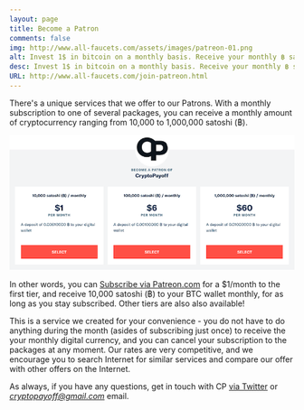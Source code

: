 ```yaml
---
layout: page
title: Become a Patron
comments: false
img: http://www.all-faucets.com/assets/images/patreon-01.png
alt: Invest 1$ in bitcoin on a monthly basis. Receive your monthly ฿ satoshi automatically. See all conversion $-to-฿ tiers. 
desc: Invest 1$ in bitcoin on a monthly basis. Receive your monthly ฿ satoshi automatically. See all conversion $-to-฿ tiers.
URL: http://www.all-faucets.com/join-patreon.html
---
```


There's a unique services that we offer to our Patrons. With a monthly subscription to one of several packages, you can receive a monthly amount of cryptocurrency ranging from 10,000 to 1,000,000 satoshi (฿).

<p> </p>
<p><a target="_blank" href="https://www.patreon.com/join/CryptoPayoff"><img src="/assets/images/patreon-01.png" border="0"></a>
<p> </p>

In other words, you can <a target="_blank" href="https://www.patreon.com/join/CryptoPayoff">Subscribe via Patreon.com</a> for a $1/month to the first tier, and receive 10,000 satoshi (฿) to your BTC wallet monthly, for as long as you stay subscribed. Other tiers are also also available!

This is a service we created for your convenience - you do not have to do anything during the month (asides of subscribing just once) to receive the your monthly digital currency, and you can cancel your subscription to the packages at any moment. Our rates are very competitive, and we encourage you to search Internet for similar services and compare our offer with other offers on the Internet.
<p> </p>

As always, if you have any questions, get in touch with CP <a target="_blank" href="https://twitter.com/CryptoPayoff">via Twitter</a> or <i>cryptopayoff@gmail.com</i> email.
